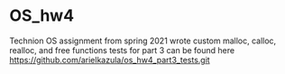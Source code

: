 # OS_hw4

Technion OS assignment from spring 2021 
wrote custom malloc, calloc, realloc, and free functions
tests for part 3 can be found here https://github.com/arielkazula/os_hw4_part3_tests.git
